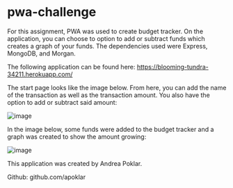 # pwa-challenge

For this assignment, PWA was used to create budget tracker. On the application, you can choose to option to add or subtract funds which creates a graph of your funds. The dependencies used were Express, MongoDB, and Morgan.

The following application can be found here: https://blooming-tundra-34211.herokuapp.com/

The start page looks like the image below. From here, you can add the name of the transaction as well as the transaction amount. You also have the option to add or subtract said amount:

![image](https://user-images.githubusercontent.com/77218022/123578285-16f52780-d79b-11eb-892f-700702556c12.png)

In the image below, some funds were added to the budget tracker and a graph was created to show the amount growing:

![image](https://user-images.githubusercontent.com/77218022/123578533-b2869800-d79b-11eb-8a03-fe2b2fc4fd4b.png)

This application was created by Andrea Poklar.

Github: github.com/apoklar
